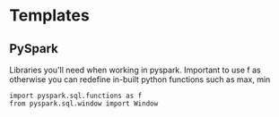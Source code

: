 # Templates

## PySpark

Libraries you'll need when working in pyspark.
Important to use f as otherwise you can redefine in-built python functions such as max, min

    import pyspark.sql.functions as f
    from pyspark.sql.window import Window

    
